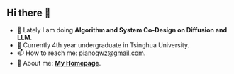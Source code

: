 ## Hi there 👋

- 🔭 Lately I am doing **Algorithm and System Co-Design on Diffusion and LLM**.
- 🌱 Currently 4th year undergraduate in Tsinghua University.
- 📫 How to reach me: pianoqwz@gmail.com.
- 👯 About me: **[My Homepage](https://foreverpiano.github.io/)**.


<!--
**foreverpiano/foreverpiano** is a ✨ _special_ ✨ repository because its `README.md` (this file) appears on your GitHub profile.

Here are some ideas to get you started:

- 🔭 I’m currently working on ...
- 🌱 I’m currently learning ...
- 👯 I’m looking to collaborate on ...
- 🤔 I’m looking for help with ...
- 💬 Ask me about ...
- 📫 How to reach me: ...
- 😄 Pronouns: ...
- ⚡ Fun fact: ...
-->
